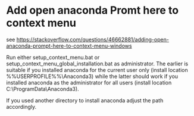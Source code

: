 # Add open anaconda Promt here to context menu

see https://stackoverflow.com/questions/46662881/adding-open-anaconda-prompt-here-to-context-menu-windows

Run either setup_context_menu.bat or setup_context_menu_global_installation.bat as administrator. The earlier is suitable if you installed anaconda for the current user only (install location %%USERPROFILE%%\\Anaconda3) while the latter should work if you installed anaconda as the administrator for all users (install location C:\ProgramData\Anaconda3).

If you used another directory to install anaconda adjust the path accordingly.
